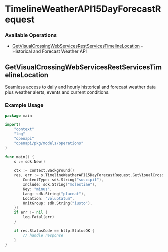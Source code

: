 # TimelineWeatherAPI15DayForecastRequest

### Available Operations

* [GetVisualCrossingWebServicesRestServicesTimelineLocation](#getvisualcrossingwebservicesrestservicestimelinelocation) - Historical and Forecast Weather API

## GetVisualCrossingWebServicesRestServicesTimelineLocation

Seamless access to daily and hourly historical and forecast weather data plus weather alerts, events and current conditions.

### Example Usage

```go
package main

import(
	"context"
	"log"
	"openapi"
	"openapi/pkg/models/operations"
)

func main() {
    s := sdk.New()

    ctx := context.Background()
    res, err := s.TimelineWeatherAPI15DayForecastRequest.GetVisualCrossingWebServicesRestServicesTimelineLocation(ctx, operations.GetVisualCrossingWebServicesRestServicesTimelineLocationRequest{
        ContentType: sdk.String("suscipit"),
        Include: sdk.String("molestiae"),
        Key: "minus",
        Lang: sdk.String("placeat"),
        Location: "voluptatum",
        UnitGroup: sdk.String("iusto"),
    })
    if err != nil {
        log.Fatal(err)
    }

    if res.StatusCode == http.StatusOK {
        // handle response
    }
}
```
